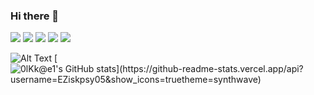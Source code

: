 ### Hi there 👋
[![](https://img.shields.io/badge/-@EZiskpsy05-%231DA1F2?style=flat-square&logo=twitter&logoColor=ffffff)](https://twitter.com/xiaoluoboding)
[![](https://img.shields.io/badge/-@EZiskpsy05-%23181717?style=flat-square&logo=github)](https://github.com/EZiskpsy05)
[![](https://img.shields.io/badge/-@EZiskpsy05-%23000000?style=flat-square&logo=codepen)](https://codepen.io/0lKk)
[![](https://img.shields.io/badge/-@EZiskpsy05-%23000000?style=flat-square&logo=facebook)](https://www.facebook.com/Bla3tC9t)
[![](https://img.shields.io/website?color=0ab9e6&style=flat-square&up_message=xlbd.me&url=http%3A%2F%2Fhowardtran.rf.gd)](http://howardtran.rf.gd)


![Alt Text](https://imgur.com/gallery/TY0HJHD)
[![0lKk@e$1's GitHub stats](https://github-readme-stats.vercel.app/api?username=EZiskpsy05&show_icons=true$theme=synthwave)](https://github.com/EZiskpsy05)

<!--
**EZiskpsy05/EZiskpsy05** is a ✨ _special_ ✨ repository because its `README.md` (this file) appears on your GitHub profile.

Here are some ideas to get you started:

- 🔭 I’m currently working on ...
- 🌱 I’m currently learning ...
- 👯 I’m looking to collaborate on ...
- 🤔 I’m looking for help with ...
- 💬 Ask me about ...
- 📫 How to reach me: ...
- 😄 Pronouns: ...
- ⚡ Fun fact: ...
-->
